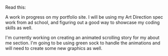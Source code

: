 Read this:


A work in progress on my portfolio site. I will be using my Art Direction spec work from ad school, and figuring out a good way to showcase my coding skills as well.


I'm currently working on creating an animated scrolling story for my about me section. I'm going to be using green sock to handle the animations and will need to create some new graphics as well. 

